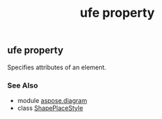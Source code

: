 ﻿---
title: ufe property
second_title: Aspose.Diagram for Python via .NET API References
description: 
type: docs
weight: 30
url: /python-net/aspose.diagram/shapeplacestyle/ufe/
is_root: false
---

## ufe property


Specifies attributes of an element.

### See Also
* module [aspose.diagram](../../)
* class [ShapePlaceStyle](/diagram/python-net/aspose.diagram/shapeplacestyle)
